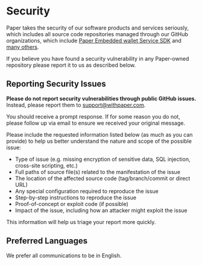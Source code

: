 # Security

Paper takes the security of our software products and services seriously, which includes all source code repositories managed through our GitHub organizations, which include [Paper Embedded wallet Service SDK](https://github.com/paperxyz/embedded-wallet-service-sdk) and [many others](https://github.com/paperxyz).

If you believe you have found a security vulnerability in any Paper-owned repository please report it to us as described below.

## Reporting Security Issues

**Please do not report security vulnerabilities through public GitHub issues.** Instead, please report them to [support@withpaper.com](support@withpaper.com).

You should receive a prompt response. If for some reason you do not, please follow up via email to ensure we received your original message.

Please include the requested information listed below (as much as you can provide) to help us better understand the nature and scope of the possible issue:

- Type of issue (e.g. missing encryption of sensitive data, SQL injection, cross-site scripting, etc.)
- Full paths of source file(s) related to the manifestation of the issue
- The location of the affected source code (tag/branch/commit or direct URL)
- Any special configuration required to reproduce the issue
- Step-by-step instructions to reproduce the issue
- Proof-of-concept or exploit code (if possible)
- Impact of the issue, including how an attacker might exploit the issue

This information will help us triage your report more quickly.

## Preferred Languages

We prefer all communications to be in English.
